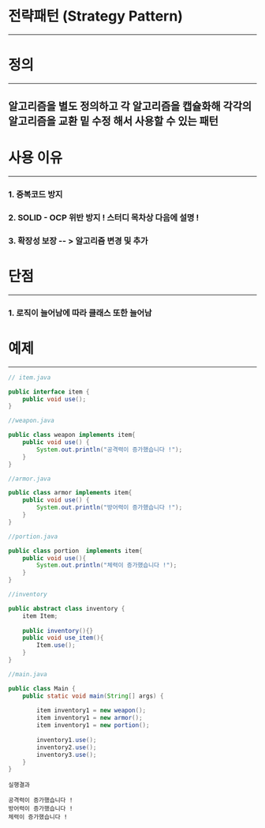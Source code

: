 


# 전략패턴 (Strategy Pattern)
------------------------------------------------------------------------


# 정의 
-------------------------------------------------------------------------
## 알고리즘을 별도 정의하고 각 알고리즘을 캡슐화해 각각의 알고리즘을 교환 밑 수정 해서 사용할 수 있는 패턴


# 사용 이유

--------------------------------------------------------
### 1. 중복코드 방지
### 2. SOLID - OCP 위반 방지    ! 스터디 목차상 다음에 설명 !
### 3. 확장성 보장 -- > 알고리즘 변경 및 추가


# 단점
------------------------------------------------------------------------------
### 1. 로직이 늘어남에 따라 클래스 또한 늘어남


# 예제 
--------------------------------------------------------------


```java
// item.java 

public interface item {  
    public void use();  
}

```

```java
//weapon.java

public class weapon implements item{  
    public void use() {  
        System.out.println("공격력이 증가했습니다 !");  
    }  
}
```

```java
//armor.java

public class armor implements item{  
    public void use() {  
        System.out.println("방어력이 증가했습니다 !");  
    }  
}

```

```java
//portion.java

public class portion  implements item{  
    public void use(){  
        System.out.println("체력이 증가했습니다 !");  
    }  
}
```

```java
//inventory

public abstract class inventory {  
    item Item;  
  
    public inventory(){}  
    public void use_item(){  
        Item.use();  
    }  
}
```

```java
//main.java

public class Main {  
    public static void main(String[] args) {  
  
        item inventory1 = new weapon();  
        item inventory1 = new armor();  
        item inventory1 = new portion();  
  
        inventory1.use();  
        inventory2.use();  
        inventory3.use();  
    }  
}
```

```
실행결과

공격력이 증가했습니다 !
방어력이 증가했습니다 !
체력이 증가했습니다 !

```


